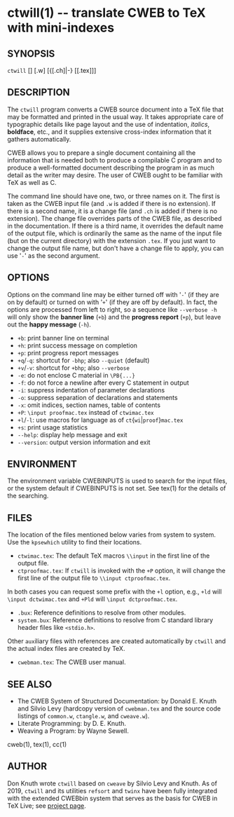 # ctwill(1) -- translate CWEB to TeX with mini-indexes

## SYNOPSIS

`ctwill` [<options>] <webfile>[.w] [{<changefile>[.ch]|-} [<outfile>[.tex]]]

## DESCRIPTION

The `ctwill` program converts a CWEB source document into a TeX file that may
be formatted and printed in the usual way.  It takes appropriate care of
typographic details like page layout and the use of indentation, _italics_,
**boldface**, etc., and it supplies extensive cross-index information that it
gathers automatically.

CWEB allows you to prepare a single document containing all the information
that is needed both to produce a compilable C program and to produce a
well-formatted document describing the program in as much detail as the writer
may desire.  The user of CWEB ought to be familiar with TeX as well as C.

The command line should have one, two, or three names on it.  The first is
taken as the CWEB input file (and `.w` is added if there is no extension).
If there is a second name, it is a change file (and `.ch` is added if there is
no extension).  The change file overrides parts of the CWEB file, as described
in the documentation.
If there is a third name, it overrides the default name of the output file,
which is ordinarily the same as the name of the input file (but on the current
directory) with the extension `.tex`.
If you just want to change the output file name, but don't have a change file
to apply, you can use '`-`' as the second argument.

## OPTIONS

Options on the command line may be either turned off with '`-`' (if they are
on by default) or turned on with '`+`' (if they are off by default).
In fact, the options are processed from left to right, so a sequence like
`--verbose -h` will only show the **banner line** (`+b`) and the **progress
report** (`+p`), but leave out the **happy message** (`-h`).

* `+b`:
  print banner line on terminal
* `+h`:
  print success message on completion
* `+p`:
  print progress report messages
* `+q`/`-q`:
  shortcut for `-bhp`; also `--quiet` (default)
* `+v`/`-v`:
  shortcut for `+bhp`; also `--verbose`
* `-e`:
  do not enclose C material in `\PB{...}`
* `-f`:
  do not force a newline after every C statement in output
* `-i`:
  suppress indentation of parameter declarations
* `-o`:
  suppress separation of declarations and statements
* `-x`:
  omit indices, section names, table of contents
* `+P`:
  `\input proofmac.tex` instead of `ctwimac.tex`
* `+l`<X>/`-l`<X>:
  use macros for language <X> as of <X>`ct`{`wi`|`proof`}`mac.tex`
* `+s`:
  print usage statistics
* `--help`:
  display help message and exit
* `--version`:
  output version information and exit

## ENVIRONMENT

The environment variable CWEBINPUTS is used to search for the input files,
or the system default if CWEBINPUTS is not set.  See tex(1) for the details
of the searching.

## FILES

The location of the files mentioned below varies from system to system.  Use
the `kpsewhich` utility to find their locations.

* `ctwimac.tex`:
  The default TeX macros `\\input` in the first line of the output file.
* `ctproofmac.tex`:
  If `ctwill` is invoked with the `+P` option, it will change the first line
  of the output file to `\\input ctproofmac.tex`.

In both cases you can request some prefix <X> with the `+l`<X> option, e.g.,
`+ld` will `\input dctwimac.tex` and `+Pld` will `\input dctproofmac.tex`.

* <webfile>`.bux`:
  Reference definitions to resolve from other modules.
* `system.bux`:
  Reference definitions to resolve from C standard library header files like
  `<stdio.h>`.

Other `aux`iliary files with references are created automatically by `ctwill`
and the actual index files are created by TeX.

* `cwebman.tex`:
  The CWEB user manual.

## SEE ALSO

* The CWEB System of Structured Documentation:
  by Donald E. Knuth and Silvio Levy (hardcopy version of `cwebman.tex`
  and the source code listings of `common.w`, `ctangle.w`, and `cweave.w`).
* Literate Programming:
  by D. E. Knuth.
* Weaving a Program:
  by Wayne Sewell.

cweb(1), tex(1), cc(1)

## AUTHOR

Don Knuth wrote `ctwill` based on `cweave` by Silvio Levy and Knuth.
As of 2019, `ctwill` and its utilities `refsort` and `twinx` have been fully
integrated with the extended CWEBbin system that serves as the basis for CWEB
in TeX Live; see [project page](https://github.com/ascherer/cwebbin).
